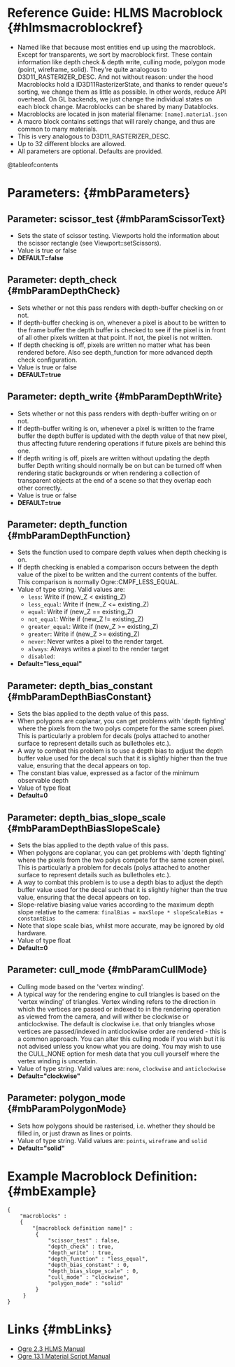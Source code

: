 
Reference Guide: HLMS Macroblock {#hlmsmacroblockref}
================================

- Named like that because most entities end up using the macroblock. Except for transparents, we sort by macroblock first. These contain information like depth check & depth write, culling mode, polygon mode (point, wireframe, solid). They're quite analogous to D3D11_RASTERIZER_DESC. And not without reason: under the hood Macroblocks hold a ID3D11RasterizerState, and thanks to render queue's sorting, we change them as little as possible. In other words, reduce API overhead. On GL backends, we just change the individual states on each block change. Macroblocks can be shared by many Datablocks.
- Macroblocks are located in json material filename: `[name].material.json`
- A macro block contains settings that will rarely change, and thus are common to many materials.
- This is very analogous to D3D11_RASTERIZER_DESC.
- Up to 32 different blocks are allowed.
- All parameters are optional. Defaults are provided.

@tableofcontents

# Parameters: {#mbParameters}

## Parameter: scissor_test {#mbParamScissorText}
- Sets the state of scissor testing. Viewports hold the information about the scissor rectangle (see Viewport::setScissors).
- Value is true or false
- **DEFAULT=false**

## Parameter: depth_check {#mbParamDepthCheck}
- Sets whether or not this pass renders with depth-buffer checking on or not.
- If depth-buffer checking is on, whenever a pixel is about to be written to the frame buffer the depth buffer is checked to see if the pixel is in front of all other pixels written at that point. If not, the pixel is not written.
- If depth checking is off, pixels are written no matter what has been rendered before. Also see depth_function for more advanced depth check configuration. 
- Value is true or false
- **DEFAULT=true**

## Parameter: depth_write {#mbParamDepthWrite}
- Sets whether or not this pass renders with depth-buffer writing on or not.
- If depth-buffer writing is on, whenever a pixel is written to the frame buffer the depth buffer is updated with the depth value of that new pixel, thus affecting future rendering operations if future pixels are behind this one.
- If depth writing is off, pixels are written without updating the depth buffer Depth writing should normally be on but can be turned off when rendering static backgrounds or when rendering a collection of transparent objects at the end of a scene so that they overlap each other correctly.
- Value is true or false
- **DEFAULT=true**

## Parameter: depth_function {#mbParamDepthFunction}
- Sets the function used to compare depth values when depth checking is on.
- If depth checking is enabled a comparison occurs between the depth value of the pixel to be written and the current contents of the buffer. This comparison is normally Ogre::CMPF_LESS_EQUAL.
- Value of type string. Valid values are:
    - `less`: Write if (new_Z < existing_Z)
    - `less_equal`: Write if (new_Z <= existing_Z) 
    - `equal`: Write if (new_Z == existing_Z) 
    - `not_equal`: Write if (new_Z != existing_Z) 
    - `greater_equal`: Write if (new_Z >= existing_Z)
    - `greater`: Write if (new_Z >= existing_Z)
    - `never`: Never writes a pixel to the render target. 
    - `always`: Always writes a pixel to the render target
    - `disabled`:
- **Default="less_equal"**

## Parameter: depth_bias_constant {#mbParamDepthBiasConstant}
- Sets the bias applied to the depth value of this pass. 
- When polygons are coplanar, you can get problems with 'depth fighting' where the pixels from the two polys compete for the same screen pixel. This is particularly a problem for decals (polys attached to another surface to represent details such as bulletholes etc.).
- A way to combat this problem is to use a depth bias to adjust the depth buffer value used for the decal such that it is slightly higher than the true value, ensuring that the decal appears on top.
- The constant bias value, expressed as a factor of the minimum observable depth 
- Value of type float
- **Default=0**

## Parameter: depth_bias_slope_scale {#mbParamDepthBiasSlopeScale}
- Sets the bias applied to the depth value of this pass. 
- When polygons are coplanar, you can get problems with 'depth fighting' where the pixels from the two polys compete for the same screen pixel. This is particularly a problem for decals (polys attached to another surface to represent details such as bulletholes etc.).
- A way to combat this problem is to use a depth bias to adjust the depth buffer value used for the decal such that it is slightly higher than the true value, ensuring that the decal appears on top.
- Slope-relative biasing value varies according to the maximum depth slope relative to the camera: `finalBias = maxSlope * slopeScaleBias + constantBias`
- Note that slope scale bias, whilst more accurate, may be ignored by old hardware.
- Value of type float
- **Default=0**

## Parameter: cull_mode {#mbParamCullMode}
- Culling mode based on the 'vertex winding'.
- A typical way for the rendering engine to cull triangles is based on the 'vertex winding' of triangles. Vertex winding refers to the direction in which the vertices are passed or indexed to in the rendering operation as viewed from the camera, and will wither be clockwise or anticlockwise. The default is clockwise i.e. that only triangles whose vertices are passed/indexed in anticlockwise order are rendered - this is a common approach. You can alter this culling mode if you wish but it is not advised unless you know what you are doing. You may wish to use the CULL_NONE option for mesh data that you cull yourself where the vertex winding is uncertain.
- Value of type string. Valid values are: `none`, `clockwise` and `anticlockwise`
- **Default="clockwise"**

## Parameter: polygon_mode {#mbParamPolygonMode}
- Sets how polygons should be rasterised, i.e. whether they should be filled in, or just drawn as lines or points.
- Value of type string. Valid values are: `points`, `wireframe` and `solid`
- **Default="solid"**

# Example Macroblock Definition: {#mbExample}
```
{
    "macroblocks" :
    {
        "[macroblock definition name]" :
  	     {
             "scissor_test" : false,
             "depth_check" : true,
             "depth_write" : true,
             "depth_function" : "less_equal",
             "depth_bias_constant" : 0,
             "depth_bias_slope_scale" : 0,
             "cull_mode" : "clockwise",
             "polygon_mode" : "solid"
         }
     }
}
```

# Links {#mbLinks}
- [Ogre 2.3 HLMS Manual](https://ogrecave.github.io/ogre-next/api/2.3/hlms.html)
- [Ogre 13.1 Material Script Manual](https://ogrecave.github.io/ogre/api/latest/_material-_scripts.html#SEC23)